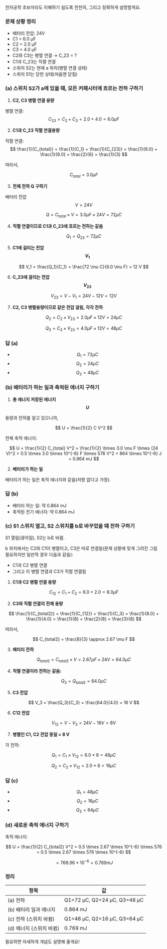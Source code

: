 전자공학 초보자라도 이해하기 쉽도록 천천히, 그리고 정확하게 설명할게요.

### 문제 상황 정리
- 배터리 전압: 24V
- C1 = 6.0 µF
- C2 = 2.0 µF
- C3 = 4.0 µF
- C2와 C3는 병렬 연결 → C_23 = ?
- C1과 C_23는 직렬 연결
- 스위치 S2는 현재 a 위치(병렬 연결 상태)
- 스위치 S1는 닫힌 상태(처음엔 닫힘)

### (a) 스위치 S2가 a에 있을 때, 모든 커패시터에 흐르는 전하 구하기

1. **C2, C3 병렬 연결 용량**

병렬 연결: $$ C_{23} = C_2 + C_3 = 2.0 + 4.0 = 6.0 \mu F $$

2. **C1과 C_23 직렬 연결용량**

직렬 연결: $$ \frac{1}{C_{total}} = \frac{1}{C_1} + \frac{1}{C_{23}} = \frac{1}{6.0} + \frac{1}{6.0} = \frac{2}{6} = \frac{1}{3} $$

따라서,

$$ C_{total} = 3.0 \mu F $$

3. **전체 전하 Q 구하기**

배터리 전압 $$ V = 24V $$

$$ Q = C_{total} \times V = 3.0 \mu F \times 24 V = 72 \mu C $$

4. **직렬 연결이므로 C1과 C_23에 흐르는 전하는 같음**

$$ Q_1 = Q_{23} = 72 \mu C $$

5. **C1에 걸리는 전압 $$ V_1 $$**

$$ V_1 = \frac{Q_1}{C_1} = \frac{72 \mu C}{6.0 \mu F} = 12 V $$

6. **C_23에 걸리는 전압 $$ V_{23} $$**

$$ V_{23} = V - V_1 = 24V - 12V = 12V $$

7. **C2, C3 병렬용량이므로 같은 전압 걸림, 각각 전하**

$$ Q_2 = C_2 \times V_{23} = 2.0 \mu F \times 12 V = 24 \mu C $$

$$ Q_3 = C_3 \times V_{23} = 4.0 \mu F \times 12 V = 48 \mu C $$

### 답 (a)

- $$ Q_1 = 72 \mu C $$
- $$ Q_2 = 24 \mu C $$
- $$ Q_3 = 48 \mu C $$

### (b) 배터리가 하는 일과 축적된 에너지 구하기

1. **총 에너지 저장된 에너지 $$ U $$**

용량과 전하를 알고 있으니까,

$$ U = \frac{1}{2} C V^2 $$

전체 축적 에너지:

$$ U = \frac{1}{2} C_{total} V^2 = \frac{1}{2} \times 3.0 \mu F \times (24 V)^2 = 0.5 \times 3.0 \times 10^{-6} F \times 576 V^2 = 864 \times 10^{-6} J = 0.864 mJ $$

2. **배터리가 하는 일**

배터리가 하는 일은 축적 에너지와 같음(저항 없다고 가정).

### 답 (b)

- 배터리 하는 일: 약 0.864 mJ
- 축적된 전기 에너지: 약 0.864 mJ

### (c) S1 스위치 열고, S2 스위치를 b로 바꾸었을 때 전하 구하기

S1 열림(끊어짐), S2는 b로 바뀜.

b 위치에서는 C2와 C1이 병렬이고, C3은 따로 연결됨(문제 상황에 맞게 그려진 그림 필요하지만 일반적 경우 다음과 같음):

- C1과 C2 병렬 연결
- 그리고 이 병렬 연결과 C3가 직렬 연결됨

1. **C1과 C2 병렬 연결 용량**

$$ C_{12} = C_1 + C_2 = 6.0 + 2.0 = 8.0 \mu F $$

2. **C3와 직렬 연결의 전체 용량**

$$ \frac{1}{C_{total2}} = \frac{1}{C_{12}} + \frac{1}{C_3} = \frac{1}{8.0} + \frac{1}{4.0} = \frac{1}{8} + \frac{2}{8} = \frac{3}{8} $$

따라서,

$$ C_{total2} = \frac{8}{3} \approx 2.67 \mu F $$

3. **배터리 전하**

$$ Q_{total2} = C_{total2} \times V = 2.67 \mu F \times 24 V = 64.0 \mu C $$

4. **직렬 연결이라 전하는 같음:**

$$ Q_3 = Q_{total2} = 64.0 \mu C $$

5. **C3 전압**

$$ V_3 = \frac{Q_3}{C_3} = \frac{64.0}{4.0} = 16 V $$

6. **C12 전압**

$$ V_{12} = V - V_3 = 24 V - 16 V = 8 V $$

7. **병렬인 C1, C2 전압 동일 = 8 V**

각 전하:

$$ Q_1 = C_1 \times V_{12} = 6.0 \times 8 = 48 \mu C $$

$$ Q_2 = C_2 \times V_{12} = 2.0 \times 8 = 16 \mu C $$

### 답 (c)

- $$ Q_1 = 48 \mu C $$
- $$ Q_2 = 16 \mu C $$
- $$ Q_3 = 64 \mu C $$

### (d) 새로운 축적 에너지 구하기

축적 에너지:

$$ U = \frac{1}{2} C_{total2} V^2 = 0.5 \times 2.67 \times 10^{-6} \times 576 = 0.5 \times 2.67 \times 576 \times 10^{-6} $$

$$ = 768.96 \times 10^{-6} = 0.769 mJ $$

### 정리

|항목|값|
|-|-|
|(a) 전하| Q1=72 µC, Q2=24 µC, Q3=48 µC |
|(b) 배터리 일과 에너지| 0.864 mJ |
|(c) 전하 (스위치 바뀜)| Q1=48 µC, Q2=16 µC, Q3=64 µC |
|(d) 에너지 (스위치 바뀜)| 0.769 mJ |

필요하면 자세하게 개념도 설명해 줄게요!
